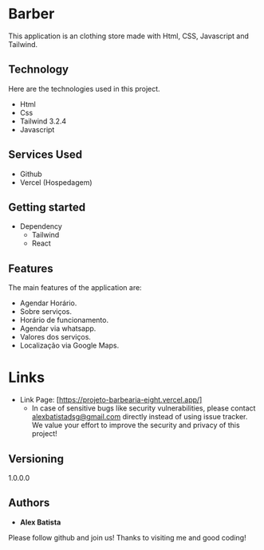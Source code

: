
# Barber


This application is an clothing store made with Html, CSS, Javascript and Tailwind.


## Technology 

Here are the technologies used in this project.

* Html
* Css
* Tailwind 3.2.4
* Javascript

## Services Used

* Github
* Vercel (Hospedagem)

## Getting started

* Dependency
  - Tailwind  
  - React



## Features

The main features of the application are:
 - Agendar Horário.
 - Sobre serviços.
 - Horário de funcionamento.
 - Agendar via whatsapp.
 - Valores dos serviços.
 - Localização via Google Maps.


# Links
  - Link Page: [https://projeto-barbearia-eight.vercel.app/]
    - In case of sensitive bugs like security vulnerabilities, please contact
      alexbatistadsg@gmail.com directly instead of using issue tracker. We value your effort
      to improve the security and privacy of this project!

  ## Versioning

  1.0.0.0


  ## Authors

  * **Alex Batista** 

  Please follow github and join us!
  Thanks to visiting me and good coding!
